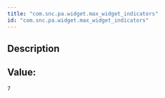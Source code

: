 ```yaml
---
title: "com.snc.pa.widget.max_widget_indicators"
id: "com.snc.pa.widget.max_widget_indicators"
---
```

## Description



## Value: 
```
7
```